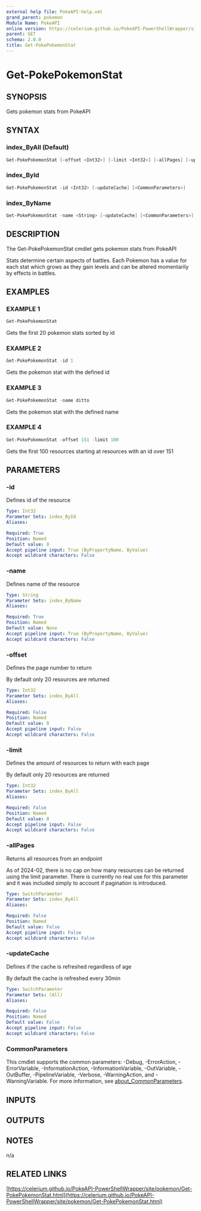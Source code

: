 ```yaml
---
external help file: PokeAPI-help.xml
grand_parent: pokemon
Module Name: PokeAPI
online version: https://celerium.github.io/PokeAPI-PowerShellWrapper/site/pokemon/Get-PokePokemonStat.html
parent: GET
schema: 2.0.0
title: Get-PokePokemonStat
---
```


# Get-PokePokemonStat

## SYNOPSIS
Gets pokemon stats from PokeAPI

## SYNTAX

### index_ByAll (Default)
```powershell
Get-PokePokemonStat [-offset <Int32>] [-limit <Int32>] [-allPages] [-updateCache] [<CommonParameters>]
```

### index_ById
```powershell
Get-PokePokemonStat -id <Int32> [-updateCache] [<CommonParameters>]
```

### index_ByName
```powershell
Get-PokePokemonStat -name <String> [-updateCache] [<CommonParameters>]
```

## DESCRIPTION
The Get-PokePokemonStat cmdlet gets pokemon stats from PokeAPI

Stats determine certain aspects of battles.
Each Pokemon has a
value for each stat which grows as they gain levels and can be
altered momentarily by effects in battles.

## EXAMPLES

### EXAMPLE 1
```powershell
Get-PokePokemonStat
```

Gets the first 20 pokemon stats sorted by id

### EXAMPLE 2
```powershell
Get-PokePokemonStat -id 1
```

Gets the pokemon stat with the defined id

### EXAMPLE 3
```powershell
Get-PokePokemonStat -name ditto
```

Gets the pokemon stat with the defined name

### EXAMPLE 4
```powershell
Get-PokePokemonStat -offset 151 -limit 100
```

Gets the first 100 resources starting at resources with
an id over 151

## PARAMETERS

### -id
Defines id of the resource

```yaml
Type: Int32
Parameter Sets: index_ById
Aliases:

Required: True
Position: Named
Default value: 0
Accept pipeline input: True (ByPropertyName, ByValue)
Accept wildcard characters: False
```

### -name
Defines name of the resource

```yaml
Type: String
Parameter Sets: index_ByName
Aliases:

Required: True
Position: Named
Default value: None
Accept pipeline input: True (ByPropertyName, ByValue)
Accept wildcard characters: False
```

### -offset
Defines the page number to return

By default only 20 resources are returned

```yaml
Type: Int32
Parameter Sets: index_ByAll
Aliases:

Required: False
Position: Named
Default value: 0
Accept pipeline input: False
Accept wildcard characters: False
```

### -limit
Defines the amount of resources to return with each page

By default only 20 resources are returned

```yaml
Type: Int32
Parameter Sets: index_ByAll
Aliases:

Required: False
Position: Named
Default value: 0
Accept pipeline input: False
Accept wildcard characters: False
```

### -allPages
Returns all resources from an endpoint

As of 2024-02, there is no cap on how many resources can be
returned using the limit parameter.
There is currently no real
use for this parameter and it was included simply to account if
pagination is introduced.

```yaml
Type: SwitchParameter
Parameter Sets: index_ByAll
Aliases:

Required: False
Position: Named
Default value: False
Accept pipeline input: False
Accept wildcard characters: False
```

### -updateCache
Defines if the cache is refreshed regardless of age

By default the cache is refreshed every 30min

```yaml
Type: SwitchParameter
Parameter Sets: (All)
Aliases:

Required: False
Position: Named
Default value: False
Accept pipeline input: False
Accept wildcard characters: False
```

### CommonParameters
This cmdlet supports the common parameters: -Debug, -ErrorAction, -ErrorVariable, -InformationAction, -InformationVariable, -OutVariable, -OutBuffer, -PipelineVariable, -Verbose, -WarningAction, and -WarningVariable. For more information, see [about_CommonParameters](http://go.microsoft.com/fwlink/?LinkID=113216).

## INPUTS

## OUTPUTS

## NOTES
n/a

## RELATED LINKS

[https://celerium.github.io/PokeAPI-PowerShellWrapper/site/pokemon/Get-PokePokemonStat.html](https://celerium.github.io/PokeAPI-PowerShellWrapper/site/pokemon/Get-PokePokemonStat.html)

